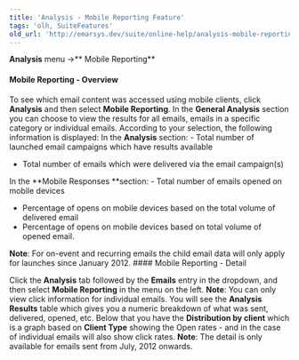 ```yaml
---
title: 'Analysis - Mobile Reporting Feature'
tags: 'olh, SuiteFeatures'
old_url: 'http://emarsys.dev/suite/online-help/analysis-mobile-reporting-feature/'
---
```


**Analysis** menu ->** Mobile Reporting**

#### Mobile Reporting - Overview

 To see which email content was accessed using mobile clients, click **Analysis** and then select **Mobile Reporting**. In the **General Analysis** section you can choose to view the results for all emails, emails in a specific category or individual emails. According to your selection, the following information is displayed: In the **Analysis** section: - Total number of launched email campaigns which have results available
- Total number of emails which were delivered via the email campaign(s)
 
 In the **Mobile Responses **section: - Total number of emails opened on mobile devices
- Percentage of opens on mobile devices based on the total volume of delivered email
- Percentage of opens on mobile devices based on total volume of opened email.
 
**Note**: For on-event and recurring emails the child email data will only apply for launches since January 2012. #### Mobile Reporting - Detail

 Click the **Analysis** tab followed by the **Emails** entry in the dropdown, and then select **Mobile Reporting** in the menu on the left. **Note**: You can only view click information for individual emails. You will see the **Analysis Results** table which gives you a numeric breakdown of what was sent, delivered, opened, etc. Below that you have the **Distribution by client** which is a graph based on **Client Type** showing the Open rates - and in the case of individual emails will also show click rates. **Note**: The detail is only available for emails sent from July, 2012 onwards.